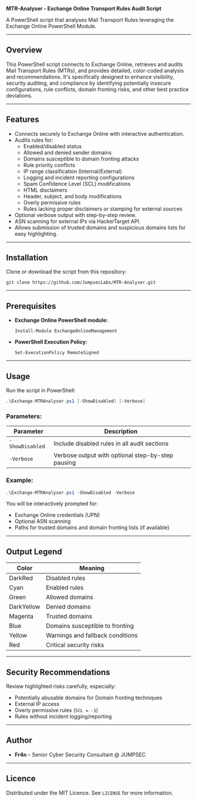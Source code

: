 **MTR-Analyser - Exchange Online Transport Rules Audit Script**

A PowerShell script that analyses Mail Transport Rules leveraging the Exchange Online PowerShell Module.

---

## Overview

This PowerShell script connects to Exchange Online, retrieves and audits Mail Transport Rules (MTRs), and provides detailed, color-coded analysis and recommendations. It's specifically designed to enhance visibility, security auditing, and compliance by identifying potentially insecure configurations, rule conflicts, domain fronting risks, and other best practice deviations.

---

## Features

- Connects securely to Exchange Online with interactive authentication.
- Audits rules for:
  - Enabled/disabled status
  - Allowed and denied sender domains
  - Domains susceptible to domain fronting attacks
  - Rule priority conflicts
  - IP range classification (Internal/External)
  - Logging and incident reporting configurations
  - Spam Confidence Level (SCL) modifications
  - HTML disclaimers
  - Header, subject, and body modifications
  - Overly permissive rules
  - Rules lacking proper disclaimers or stamping for external sources
- Optional verbose output with step-by-step review.
- ASN scanning for external IPs via HackerTarget API.
- Allows submission of trusted domains and suspicious domains lists for easy highlighting.

---

## Installation

Clone or download the script from this repository:

```shell
git clone https://github.com/JumpsecLabs/MTR-Analyser.git
```

---

## Prerequisites

- **Exchange Online PowerShell module:**
  ```shell
  Install-Module ExchangeOnlineManagement
  ```

- **PowerShell Execution Policy:**
  ```shell
  Set-ExecutionPolicy RemoteSigned
  ```

---

## Usage

Run the script in PowerShell:

```powershell
.\Exchange-MTRAnalyser.ps1 [-ShowDisabled] [-Verbose]
```

### Parameters:

| Parameter      | Description                                           |
|----------------|-------------------------------------------------------|
| `-ShowDisabled`| Include disabled rules in all audit sections          |
| `-Verbose`     | Verbose output with optional step-by-step pausing     |

### Example:

```powershell
.\Exchange-MTRAnalyser.ps1 -ShowDisabled -Verbose
```

You will be interactively prompted for:
- Exchange Online credentials (UPN)
- Optional ASN scanning
- Paths for trusted domains and domain fronting lists (if available)

---

## Output Legend

| Color       | Meaning                            |
|-------------|------------------------------------|
| DarkRed     | Disabled rules                     |
| Cyan        | Enabled rules                      |
| Green       | Allowed domains                    |
| DarkYellow  | Denied domains                     |
| Magenta     | Trusted domains                    |
| Blue        | Domains susceptible to fronting    |
| Yellow      | Warnings and fallback conditions   |
| Red         | Critical security risks            |

---

## Security Recommendations

Review highlighted risks carefully, especially:
- Potentially abusable domains for Domain fronting techniques
- External IP access
- Overly permissive rules (`SCL = -1`)
- Rules without incident logging/reporting

---

## Author

- **Fr4n** – Senior Cyber Security Consultant @ JUMPSEC

---

## Licence

Distributed under the MIT Licence. See `LICENSE` for more information.

